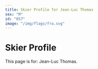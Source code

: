 ```yaml
---
title: Skier Profile for Jean-Luc Thomas
sex: "M"
id: "857"
image: "/img/flags/fra.svg" 
---
```


# Skier Profile

This page is for: Jean-Luc Thomas.
    